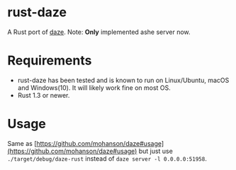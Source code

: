 # rust-daze

A Rust port of [daze](https://github.com/mohanson/daze). Note: **Only** implemented ashe server now.

# Requirements

- rust-daze has been tested and is known to run on Linux/Ubuntu, macOS and Windows(10). It will likely work fine on most OS.
- Rust 1.3 or newer.

# Usage

Same as [https://github.com/mohanson/daze#usage](https://github.com/mohanson/daze#usage) but just use `./target/debug/daze-rust` instead of `daze server -l 0.0.0.0:51958`.
